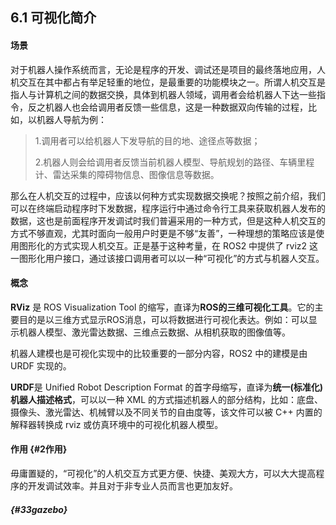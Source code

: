 ## 6.1 可视化简介

#### 场景

对于机器人操作系统而言，无论是程序的开发、调试还是项目的最终落地应用，人机交互在其中都占有举足轻重的地位，是最重要的功能模块之一。所谓人机交互是指人与计算机之间的数据交换，具体到机器人领域，调用者会给机器人下达一些指令，反之机器人也会给调用者反馈一些信息，这是一种数据双向传输的过程，比如，以机器人导航为例：

> 1.调用者可以给机器人下发导航的目的地、途径点等数据；
>
> 2.机器人则会给调用者反馈当前机器人模型、导航规划的路径、车辆里程计、雷达采集的障碍物信息、图像信息等数据。

那么在人机交互的过程中，应该以何种方式实现数据交换呢？按照之前介绍，我们可以在终端启动程序时下发数据，程序运行中通过命令行工具来获取机器人发布的数据，这也是前面程序开发调试时我们普遍采用的一种方式，但是这种人机交互的方式不够直观，尤其时面向一般用户时更是不够“友善”，一种理想的策略应该是使用图形化的方式实现人机交互。正是基于这种考量，在 ROS2 中提供了 rviz2 这一图形化用户接口，通过该接口调用者可以以一种“可视化”的方式与机器人交互。

#### **概念**

**RViz** 是 ROS Visualization Tool 的缩写，直译为**ROS的三维可视化工具**。它的主要目的是以三维方式显示ROS消息，可以将数据进行可视化表达。例如：可以显示机器人模型、激光雷达数据、三维点云数据、从相机获取的图像值等。

机器人建模也是可视化实现中的比较重要的一部分内容，ROS2 中的建模是由 URDF 实现的。

**URDF**是 Unified Robot Description Format 的首字母缩写，直译为**统一\(标准化\)机器人描述格式**，可以以一种 XML 的方式描述机器人的部分结构，比如：底盘、摄像头、激光雷达、机械臂以及不同关节的自由度等，该文件可以被 C++ 内置的解释器转换成 rviz 或仿真环境中的可视化机器人模型。

#### **作用** {#2作用}

毋庸置疑的，“可视化”的人机交互方式更方便、快捷、美观大方，可以大大提高程序的开发调试效率。并且对于非专业人员而言也更加友好。

#####  {#33gazebo}



